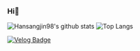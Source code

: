### Hi👋

<!--
**Hansangjin98/Hansangjin98** is a ✨ _special_ ✨ repository because its `README.md` (this file) appears on your GitHub profile.

Here are some ideas to get you started:

- 🔭 I’m currently working on ...
- 🌱 I’m currently learning ...
- 👯 I’m looking to collaborate on ...
- 🤔 I’m looking for help with ...
- 💬 Ask me about ...
- 📫 How to reach me: ...
- 😄 Pronouns: ...
- ⚡ Fun fact: ...
-->

![Hansangjin98's github stats](https://github-readme-stats.vercel.app/api?username=Hansangjin98&show_icons=true)
![Top Langs](https://github-readme-stats.vercel.app/api/top-langs/?username=Hansangjin98&layout=compact)

[![Velog Badge](http://img.shields.io/badge/-Velog-20c997?style=flat&link=https://velog.io/@sangjin98)](https://velog.io/@sangjin)

